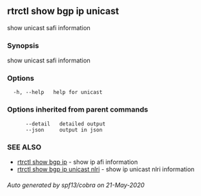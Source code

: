 ## rtrctl show bgp ip unicast

show unicast safi information

### Synopsis


show unicast safi information

### Options

```
  -h, --help   help for unicast
```

### Options inherited from parent commands

```
      --detail   detailed output
      --json     output in json
```

### SEE ALSO
* [rtrctl show bgp ip](rtrctl_show_bgp_ip.md)	 - show ip afi information
* [rtrctl show bgp ip unicast nlri](rtrctl_show_bgp_ip_unicast_nlri.md)	 - show ip unicast nlri information

###### Auto generated by spf13/cobra on 21-May-2020
